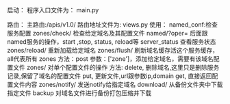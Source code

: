 启动：
    程序入口文件为： main.py

路由：
    主路由:/apis/v1.0/
    路由地址文件为: views.py
使用：
    named_conf:检查服务配置
    zones/check/<zone> 检查给定域名及其配置文件
    named/?oper= 后面跟named服务的操作，start ,stop, status, reload等
    server_status 查看服务状态
    zones/reload/<zone> 重新加载给定域名
    zones/flush/<zone> 刷新域名缓存活这个服务缓存，all代表所有
    zones  方法：post 参数：['zone']，添加给定域名，需要有该域名配置文件
    zones/<zone> 对单个配置文件的操作 
        方法: delete, 删除域名,这里只是删除服务记录,保留了域名的配置文件
            put, 更新文件,url跟参数ip,domain
            get, 直接返回配置文件内容
    zones/notify/<zone> 发送notify给指定域名
    download/<filename> 从备份文件夹中下载指定文件
    backup 对域名文件进行备份打包压缩并下载